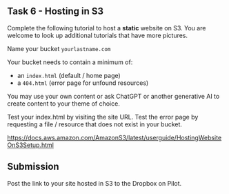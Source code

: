 ## Task 6 - Hosting in S3

Complete the following tutorial to host a **static** website on S3.  You are welcome to look up additional tutorials that have more pictures.

Name your bucket `yourlastname.com`

Your bucket needs to contain a minimum of:
- an `index.html` (default / home page)
- a `404.html` (error page for unfound resources)

You may use your own content or ask ChatGPT or another generative AI to create content to your theme of choice.

Test your index.html by visiting the site URL.  Test the error page by requesting a file / resource that does not exist in your bucket.

https://docs.aws.amazon.com/AmazonS3/latest/userguide/HostingWebsiteOnS3Setup.html

## Submission

Post the link to your site hosted in S3 to the Dropbox on Pilot.